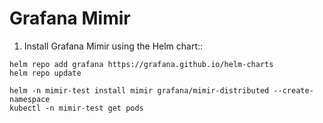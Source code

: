 # Grafana Mimir

1. Install Grafana Mimir using the Helm chart::

```shell
helm repo add grafana https://grafana.github.io/helm-charts
helm repo update
```

```shell
helm -n mimir-test install mimir grafana/mimir-distributed --create-namespace
kubectl -n mimir-test get pods
```
